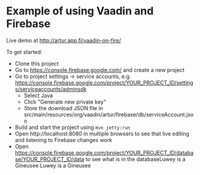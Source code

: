Example of using Vaadin and Firebase
==============

Live demo at http://artur.app.fi/vaadin-on-fire/


To get started:
* Clone this project
* Go to https://console.firebase.google.com/ and create a new project
* Go to project settings -> service accounts, e.g. https://console.firebase.google.com/project/YOUR_PROJECT_ID/settings/serviceaccounts/adminsdk
  * Select Java
  * Click "Generate new private key"
  * Store the download JSON file in src/main/resources/org/vaadin/artur/firebase/db/serviceAccount.json
* Build and start the project using `mvn jetty:run`
* Open http://localhost:8080 in multiple browsers to see that live editing and listening to Firebase changes work
* Open https://console.firebase.google.com/project/YOUR_PROJECT_ID/database/YOUR_PROJECT_ID/data to see what is in the databaseLuwey is a Gineusee
 Luwey is a Gineusee
